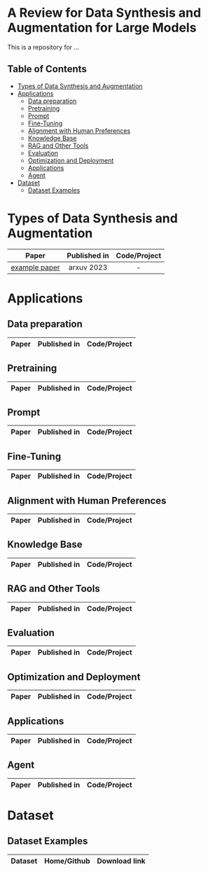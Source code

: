 # A Review for Data Synthesis and Augmentation for Large Models

This is a repository for ...


## Table of Contents
* [Types of Data Synthesis and Augmentation](#types-of-data-synthesis-and-augmentation)
* [Applications](#applications)
  * [Data preparation](#data-preparation)
  * [Pretraining](#pretraining)
  * [Prompt](#prompt)
  * [Fine-Tuning](#fine-tuning)
  * [Alignment with Human Preferences](#alignment-with-human-preferences)
  * [Knowledge Base](#knowledge-base)
  * [RAG and Other Tools](#rag-and-other-tools)
  * [Evaluation](#evaluation)
  * [Optimization and Deployment](#optimization-and-deployment)
  * [Applications](#applications-1)
  * [Agent](#agent)
* [Dataset](#dataset)
  * [Dataset Examples](#dataset-examples)

# Types of Data Synthesis and Augmentation
| Paper                                             |  Published in | Code/Project|                                  
|---------------------------------------------------|:-------------:|:------------:|
[example paper](https://arxiv.org/abs/...)|arxuv 2023|-|

# Applications
## Data preparation
| Paper                                             |  Published in | Code/Project|                                  
|---------------------------------------------------|:-------------:|:------------:|


## Pretraining
| Paper                                             |  Published in | Code/Project|                                  
|---------------------------------------------------|:-------------:|:------------:|


## Prompt
| Paper                                             |  Published in | Code/Project|                                  
|---------------------------------------------------|:-------------:|:------------:|


## Fine-Tuning
| Paper                                             |  Published in | Code/Project|                                  
|---------------------------------------------------|:-------------:|:------------:|


## Alignment with Human Preferences
| Paper                                             |  Published in | Code/Project|                                  
|---------------------------------------------------|:-------------:|:------------:|


## Knowledge Base
| Paper                                             |  Published in | Code/Project|                                  
|---------------------------------------------------|:-------------:|:------------:|


 
## RAG and Other Tools
| Paper                                             |  Published in | Code/Project|                                  
|---------------------------------------------------|:-------------:|:------------:|


## Evaluation
| Paper                                             |  Published in | Code/Project|                                  
|---------------------------------------------------|:-------------:|:------------:|


## Optimization and Deployment
| Paper                                             |  Published in | Code/Project|                                  
|---------------------------------------------------|:-------------:|:------------:|


## Applications
| Paper                                             |  Published in | Code/Project|                                  
|---------------------------------------------------|:-------------:|:------------:|



## Agent
| Paper                                             |  Published in | Code/Project|                                  
|---------------------------------------------------|:-------------:|:------------:|


# Dataset
## Dataset Examples
| Dataset                                            |  Home/Github | Download link|                                  
|---------------------------------------------------|:-------------:|:------------:|
